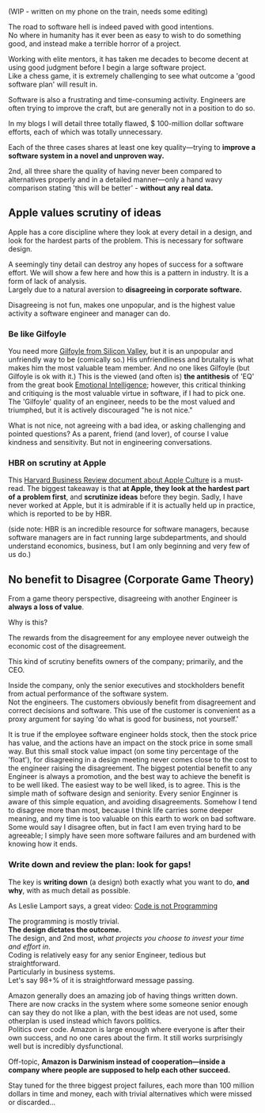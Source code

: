 (WIP - written on my phone on the train, needs some editing)

The road to software hell is indeed paved with good intentions.  
No where in humanity has it ever been 
as easy to wish to do something good, 
and instead make a terrible horror of a project.

Working with elite mentors, it has taken me 
decades to become decent at using good judgment 
before I begin a large software project.  
Like a chess game, it is extremely challenging 
to see what outcome a 'good software plan' will result in.

Software is also a frustrating and time-consuming activity. 
Engineers are often trying to improve the craft, 
but are generally not in a position to do so.

In my blogs I will detail three totally flawed, 
$ 100-million dollar software efforts, 
each of which was totally unnecessary.  

Each of the three cases shares at least one 
key quality—trying to **improve a software system 
in a novel and unproven way.**  

2nd, all three share the quality of having never 
been compared to alternatives properly and 
in a detailed manner—only a hand wavy 
comparison stating 'this will be better' - **without any real data.**

## Apple values scrutiny of ideas

Apple has a core discipline where they look 
at every detail in a design, and look for the hardest 
parts of the problem.  This is necessary for software design.  

A seemingly tiny detail can destroy any 
hopes of success for a software effort.  We will 
show a few here and how this is a pattern 
in industry.  It is a form of lack of analysis.  
Largely due to a natural aversion to 
**disagreeing in corporate software.**

Disagreeing is not fun, makes one unpopular, and is the
highest value activity a software engineer
and manager can do.

### Be like Gilfoyle

You need more [Gilfoyle from Silicon Valley](https://silicon-valley.fandom.com/wiki/Bertram_Gilfoyle), but it is an unpopular
and unfriendly way to be (comically so.) His unfriendliness and brutality
is what makes him the most valuable team member.  And
no one likes Gilfoyle (but Gilfoyle is ok with it.) This is the 
viewed (and often is) **the antithesis** of 'EQ' 
from the great book [Emotional Intelligence](https://a.co/d/9b7mBJc); however, 
this critical thinking and critiquing is the most valuable virtue in software,
if I had to pick one.  The 'Gilfoyle' quality of an
engineer, needs to be the most valued and triumphed, but
it is actively discouraged "he is not nice."

What is not nice, not agreeing with a bad idea, 
or asking challenging and pointed questions?
As a parent, friend (and lover), of course I value
kindness and sensitivity.  But not in engineering
conversations.

### HBR on scrutiny at Apple

This [Harvard Business Review document about Apple Culture](./HBR_How_Apple_Is_Organized_For_Innovation-4.pdf)
is a must-read.  The biggest takeaway is that **at Apple,
they look at the hardest part of a problem first**, and **scrutinize
ideas** before they begin.  Sadly, I have never worked at Apple, but it is admirable
if it is actually held up in practice,
which is reported to be by HBR.

(side note: HBR is an incredible resource for software managers,
because software managers are in fact running large
subdepartments, and should understand economics, business,
but I am only beginning and very few of us do.)

## No benefit to Disagree (Corporate Game Theory)

From a game theory perspective, disagreeing with another 
Engineer is **always a loss of value**.  

Why is this?  

The rewards from the disagreement for any employee never 
outweigh the economic cost of the disagreement.  

This kind of scrutiny benefits owners of the company; 
primarily, and the CEO.  

Inside the company, only the senior executives 
and stockholders benefit 
from actual performance of the software system.  
Not the engineers.  The customers obviously benefit 
from disagreement and correct decisions and software.
This use of the customer is convenient as a proxy 
argument for saying 'do what is good for business, not yourself.'

It is true if the employee software engineer holds stock, 
then the stock price has value, 
and the actions have an impact on the stock price in some 
small way.  But this small stock value impact 
(on some tiny percentage of the 'float'), 
for disagreeing in a design meeting never 
comes close to the cost to the engineer raising 
the disagreement.  The biggest potential benefit 
to any Engineer is always a promotion, 
and the best way to achieve the benefit is to be well liked.  The easiest way to be well liked, is to agree.  This is the simple math of software design and seniority.  Every senior Enginner is aware of this simple equation, and avoiding disagreements.  Somehow I tend to disagree more than most, because I think life carries some deeper meaning, and my time is too valuable on this earth to work on bad software.  Some would say I disagree often, but in fact I am even trying hard to be agreeable; I simply have seen more software failures and am burdened with knowing how it ends.

### Write down and review the plan:  look for gaps!

The key is **writing down** (a design) 
both exactly what you want to do, 
**and why**, with as much detail as possible.  

As Leslie Lamport says, a great video:
[Code is not Programming](https://www.youtube.com/watch?v=qfxzL17JmOQ)

The programming is mostly trivial.  
**The design dictates the outcome.**  
The design, and 2nd most, *what projects you choose 
to invest your time and effort in*.  
Coding is relatively easy for any senior Engineer, 
tedious but straightforward.  
Particularly in business systems.  
Let's say 98+% of it is straightforward message passing.

Amazon generally does an amazing job of having things 
written down.  There are now cracks in the system 
where some someone senior enough can say they do not 
like a plan, with the best ideas are not used, 
some otherplan is used instead which favors politics.  
Politics over code.  Amazon is large enough 
where everyone is after their own success, 
and no one cares about the firm.  It still works 
surprisingly well but is incredibly dysfunctional.

Off-topic, **Amazon is Darwinism instead of cooperation—inside a 
company where people are supposed to help each other succeed.**

Stay tuned for the three biggest project failures, 
each more than 100 million dollars in time and money, 
each with trivial alternatives which were missed or discarded...

